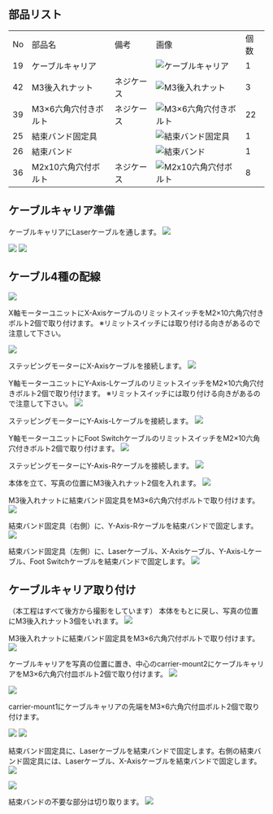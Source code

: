## 部品リスト
<table class="packing-list">
<tbody>
<tr>
<td>No</td>
<td>部品名</td>
<td>備考</td>
<td class="packing-img">画像</td>
<td>個数</td>
</tr>
<tr>
<td>19</td>
<td>ケーブルキャリア</td>
<td></td>
<td><img src="./images/08/kp8-7.jpg" alt="ケーブルキャリア"></td>
<td>1</td>
</tr>
<tr>
<td>42</td>
<td>M3後入れナット</td>
<td>ネジケース</td>
<td><img src="./images/08/kp8-2.jpg" alt="M3後入れナット"></td>
<td>3</td>
</tr>
<tr>
<td>39</td>
<td>M3&times;6六角穴付きボルト</td>
<td>ネジケース</td>
<td><img src="./images/08/kp8-3.jpg" alt="M3&times;6六角穴付きボルト"></td>
<td>22</td>
</tr>
<tr>
<td>25</td>
<td>結束バンド固定具</td>
<td></td>
<td><img src="./images/08/kp8-4.jpg" alt="結束バンド固定具"></td>
<td>1</td>
</tr>
<tr>
<td>26</td>
<td>結束バンド</td>
<td></td>
<td><img src="./images/08/kp8-5.jpg" alt="結束バンド"></td>
<td>1</td>
</tr>
<tr>
<td>36</td>
<td>M2x10六角穴付ボルト</td>
<td>ネジケース</td>
<td><img src="./images/08/kp8-6.jpg" alt="M2x10六角穴付ボルト"></td>
<td>8</td>
</tr>
</tbody>
</table>

## ケーブルキャリア準備
ケーブルキャリアにLaserケーブルを通します。
<img src="./images/08/mini-1000mm_08_24.jpg">

<img src="./images/08/mini-1000mm_08_25.jpg">

<img src="./images/08/mini-1000mm_08_26.jpg">


## ケーブル4種の配線
<img src="./images/08/mini-1000mm_08_27.jpg">

X軸モーターユニットにX-AxisケーブルのリミットスイッチをM2×10六角穴付きボルト2個で取り付けます。
※リミットスイッチには取り付ける向きがあるので注意して下さい。

<img src="./images/08/mini-1000mm_08_28.jpg">

ステッピングモーターにX-Axisケーブルを接続します。
<img src="./images/08/mini-1000mm_08_29.jpg">

Y軸モーターユニットにY-Axis-LケーブルのリミットスイッチをM2×10六角穴付きボルト2個で取り付けます。 ※リミットスイッチには取り付ける向きがあるので注意して下さい。
<img src="./images/08/mini-1000mm_08_30.jpg">

ステッピングモーターにY-Axis-Lケーブルを接続します。
<img src="./images/08/mini-1000mm_08_31.jpg">

Y軸モーターユニットにFoot SwitchケーブルのリミットスイッチをM2×10六角穴付きボルト2個で取り付けます。
<img src="./images/08/mini-1000mm_08_32.jpg">

ステッピングモーターにY-Axis-Rケーブルを接続します。
<img src="./images/08/mini-1000mm_08_33.jpg">

本体を立て、写真の位置にM3後入れナット2個を入れます。
<img src="./images/08/mini-1000mm_08_34.jpg">

M3後入れナットに結束バンド固定具をM3×6六角穴付ボルトで取り付けます。
<img src="./images/08/mini-1000mm_08_35.jpg">

結束バンド固定具（右側）に、Y-Axis-Rケーブルを結束バンドで固定します。
<img src="./images/08/mini-1000mm_08_37.jpg">

結束バンド固定具（左側）に、Laserケーブル、X-Axisケーブル、Y-Axis-Lケーブル、Foot Switchケーブルを結束バンドで固定します。
<img src="./images/08/mini-1000mm_08_38.jpg">

## ケーブルキャリア取り付け
（本工程はすべて後方から撮影をしています）
本体をもとに戻し、写真の位置にM3後入れナット3個をいれます。
<img src="./images/08/mini-1000mm_08_39.jpg">

M3後入れナットに結束バンド固定具をM3&times;6六角穴付ボルトで取り付けます。
<img src="./images/08/mini-1000mm_08_40.jpg">

ケーブルキャリアを写真の位置に置き、中心のcarrier-mount2にケーブルキャリアをM3&times;6六角穴付皿ボルト2個で取り付けます。
<img src="./images/08/mini-1000mm_08_41.jpg">

<img src="./images/08/mini-1000mm_08_42.jpg">

carrier-mount1にケーブルキャリアの先端をM3&times;6六角穴付皿ボルト2個で取り付けます。

<img src="./images/08/mini-1000mm_08_43.jpg">

<img src="./images/08/mini-1000mm_08_44.jpg">

結束バンド固定具に、Laserケーブルを結束バンドで固定します。右側の結束バンド固定具には、Laserケーブル、X-Axisケーブルを結束バンドで固定します。
<img src="./images/08/mini-1000mm_08_46.jpg">

<img src="./images/08/mini-1000mm_08_47.jpg">

結束バンドの不要な部分は切り取ります。
<img src="./images/08/mini-1000mm_08_48.jpg">
